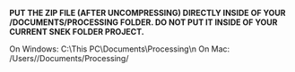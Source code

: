 **PUT THE ZIP FILE (AFTER UNCOMPRESSING) DIRECTLY INSIDE OF YOUR /DOCUMENTS/PROCESSING FOLDER. DO NOT PUT IT INSIDE OF YOUR CURRENT SNEK FOLDER PROJECT.**

On Windows: C:\This PC\Documents\Processing\\n
On Mac: /Users/<username>/Documents/Processing/

